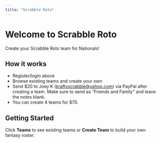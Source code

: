 ```yaml
---
title: "Scrabble Roto"
---
```


# Welcome to Scrabble Roto

Create your Scrabble Roto team for Nationals!

## How it works
- Register/login above
- Browse existing teams and create your own
- Send $20 to Joey K (kraftyscrabble@yahoo.com) via PayPal after creating a team. 
Make sure to send as "Friends and Family" and leave the notes blank.
- You can create 4 teams for $70.

## Getting Started
Click **Teams** to see existing teams or **Create Team** to build your own fantasy roster.